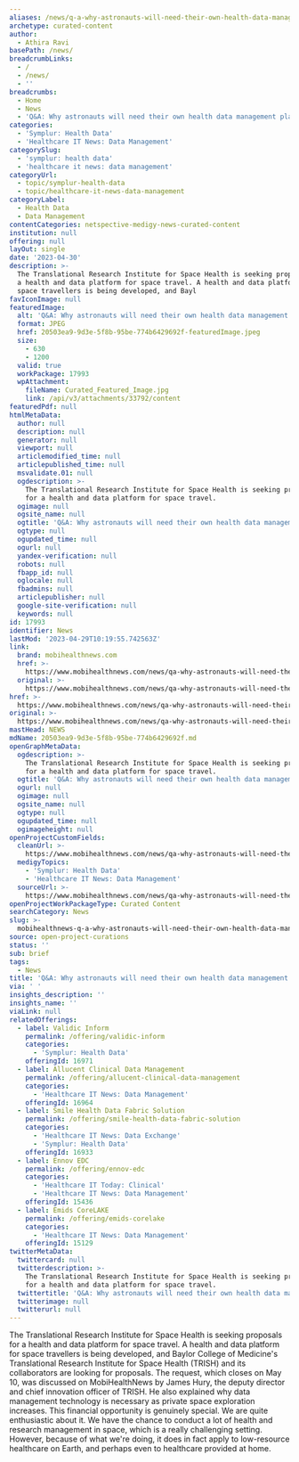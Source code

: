 ```yaml
---
aliases: /news/q-a-why-astronauts-will-need-their-own-health-data-management-platform
archetype: curated-content
author:
  - Athira Ravi
basePath: /news/
breadcrumbLinks:
  - /
  - /news/
  - ''
breadcrumbs:
  - Home
  - News
  - 'Q&A: Why astronauts will need their own health data management platform'
categories:
  - 'Symplur: Health Data'
  - 'Healthcare IT News: Data Management'
categorySlug:
  - 'symplur: health data'
  - 'healthcare it news: data management'
categoryUrl:
  - topic/symplur-health-data
  - topic/healthcare-it-news-data-management
categoryLabel:
  - Health Data
  - Data Management
contentCategories: netspective-medigy-news-curated-content
institution: null
offering: null
layOut: single
date: '2023-04-30'
description: >-
  The Translational Research Institute for Space Health is seeking proposals for
  a health and data platform for space travel. A health and data platform for
  space travellers is being developed, and Bayl
favIconImage: null
featuredImage:
  alt: 'Q&A: Why astronauts will need their own health data management platform'
  format: JPEG
  href: 20503ea9-9d3e-5f8b-95be-774b6429692f-featuredImage.jpeg
  size:
    - 630
    - 1200
  valid: true
  workPackage: 17993
  wpAttachment:
    fileName: Curated_Featured_Image.jpg
    link: /api/v3/attachments/33792/content
featuredPdf: null
htmlMetaData:
  author: null
  description: null
  generator: null
  viewport: null
  articlemodified_time: null
  articlepublished_time: null
  msvalidate.01: null
  ogdescription: >-
    The Translational Research Institute for Space Health is seeking proposals
    for a health and data platform for space travel.
  ogimage: null
  ogsite_name: null
  ogtitle: 'Q&A: Why astronauts will need their own health data management platform'
  ogtype: null
  ogupdated_time: null
  ogurl: null
  yandex-verification: null
  robots: null
  fbapp_id: null
  oglocale: null
  fbadmins: null
  articlepublisher: null
  google-site-verification: null
  keywords: null
id: 17993
identifier: News
lastMod: '2023-04-29T10:19:55.742563Z'
link:
  brand: mobihealthnews.com
  href: >-
    https://www.mobihealthnews.com/news/qa-why-astronauts-will-need-their-own-health-data-management-platform
  original: >-
    https://www.mobihealthnews.com/news/qa-why-astronauts-will-need-their-own-health-data-management-platform
href: >-
  https://www.mobihealthnews.com/news/qa-why-astronauts-will-need-their-own-health-data-management-platform
original: >-
  https://www.mobihealthnews.com/news/qa-why-astronauts-will-need-their-own-health-data-management-platform
mastHead: NEWS
mdName: 20503ea9-9d3e-5f8b-95be-774b6429692f.md
openGraphMetaData:
  ogdescription: >-
    The Translational Research Institute for Space Health is seeking proposals
    for a health and data platform for space travel.
  ogtitle: 'Q&A: Why astronauts will need their own health data management platform'
  ogurl: null
  ogimage: null
  ogsite_name: null
  ogtype: null
  ogupdated_time: null
  ogimageheight: null
openProjectCustomFields:
  cleanUrl: >-
    https://www.mobihealthnews.com/news/qa-why-astronauts-will-need-their-own-health-data-management-platform
  medigyTopics:
    - 'Symplur: Health Data'
    - 'Healthcare IT News: Data Management'
  sourceUrl: >-
    https://www.mobihealthnews.com/news/qa-why-astronauts-will-need-their-own-health-data-management-platform
openProjectWorkPackageType: Curated Content
searchCategory: News
slug: >-
  mobihealthnews-q-a-why-astronauts-will-need-their-own-health-data-management-platform
source: open-project-curations
status: ''
sub: brief
tags:
  - News
title: 'Q&A: Why astronauts will need their own health data management platform'
via: ' '
insights_description: ''
insights_name: ''
viaLink: null
relatedOfferings:
  - label: Validic Inform
    permalink: /offering/validic-inform
    categories:
      - 'Symplur: Health Data'
    offeringId: 16971
  - label: Allucent Clinical Data Management
    permalink: /offering/allucent-clinical-data-management
    categories:
      - 'Healthcare IT News: Data Management'
    offeringId: 16964
  - label: Smile Health Data Fabric Solution
    permalink: /offering/smile-health-data-fabric-solution
    categories:
      - 'Healthcare IT News: Data Exchange'
      - 'Symplur: Health Data'
    offeringId: 16933
  - label: Ennov EDC
    permalink: /offering/ennov-edc
    categories:
      - 'Healthcare IT Today: Clinical'
      - 'Healthcare IT News: Data Management'
    offeringId: 15436
  - label: Emids CoreLAKE
    permalink: /offering/emids-corelake
    categories:
      - 'Healthcare IT News: Data Management'
    offeringId: 15129
twitterMetaData:
  twittercard: null
  twitterdescription: >-
    The Translational Research Institute for Space Health is seeking proposals
    for a health and data platform for space travel.
  twittertitle: 'Q&A: Why astronauts will need their own health data management platform'
  twitterimage: null
  twitterurl: null
---
```

<p>The Translational Research Institute for Space Health is seeking proposals for a health and data platform for space travel. A health and data platform for space travellers is being developed, and Baylor College of Medicine's Translational Research Institute for Space Health (TRISH) and its collaborators are looking for proposals. The request, which closes on May 10, was discussed on MobiHealthNews by James Hury, the deputy director and chief innovation officer of TRISH. He also explained why data management technology is necessary as private space exploration increases. This financial opportunity is genuinely special. We are quite enthusiastic about it. We have the chance to conduct a lot of health and research management in space, which is a really challenging setting. However, because of what we're doing, it does in fact apply to low-resource healthcare on Earth, and perhaps even to healthcare provided at home.</p>